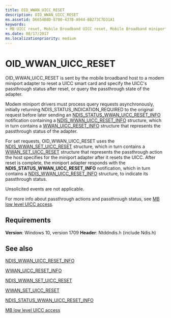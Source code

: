```yaml
---
title: OID_WWAN_UICC_RESET
description: OID_WWAN_UICC_RESET
ms.assetid: D6654B8D-8700-437B-A944-BB273C7D31A1
keywords:
- MB UICC reset, Mobile Broadband UICC reset, Mobile Broadband miniport driver UICC reset
ms.date: 08/17/2017
ms.localizationpriority: medium
---
```


# OID_WWAN_UICC_RESET

OID_WWAN_UICC_RESET is sent by the mobile broadband host to a modem miniport adapter to reset a UICC smart card and specify the UICC's passthrough status after reset, or query the passthrough state of the adapter.

Modem miniport drivers must process query requests asynchronously, initially returning NDIS_STATUS_INDICATION_REQUIRED to the original request before later sending an [NDIS_STATUS_WWAN_UICC_RESET_INFO](ndis-status-wwan-uicc-reset-info.md) notification containing a [NDIS_WWAN_UICC_RESET_INFO](https://docs.microsoft.com/windows-hardware/drivers/ddi/ndiswwan/ns-ndiswwan-_ndis_wwan_uicc_reset_info) structure, which in turn contains a [WWAN_UICC_RESET_INFO](https://docs.microsoft.com/windows-hardware/drivers/ddi/wwan/ns-wwan-_wwan_uicc_reset_info) structure that represents the passthrough status of the adapter.

For set requests, OID_WWAN_UICC_RESET uses the [NDIS_WWAN_SET_UICC_RESET](https://docs.microsoft.com/windows-hardware/drivers/ddi/ndiswwan/ns-ndiswwan-_ndis_wwan_set_uicc_reset) structure, which in turn contains a [WWAN_SET_UICC_RESET](https://docs.microsoft.com/windows-hardware/drivers/ddi/wwan/ns-wwan-_wwan_set_uicc_reset) structure that represents the passthrough action the host specifies for the miniport adapter after it resets the UICC. After reset is complete, the miniport adapter responds with the **NDIS_STATUS_WWAN_UICC_RESET_INFO** notification, which in turn contains a [NDIS_WWAN_UICC_RESET_INFO](https://docs.microsoft.com/windows-hardware/drivers/ddi/ndiswwan/ns-ndiswwan-_ndis_wwan_uicc_reset_info) structure, to indicate its passthrough status.

Unsolicited events are not applicable.

For more info about passthrough actions and passthrough status, see [MB low level UICC access](mb-low-level-uicc-access.md).

## Requirements

**Version**: Windows 10, version 1709
**Header**: Ntddndis.h (include Ndis.h)

## See also

[NDIS_WWAN_UICC_RESET_INFO](https://docs.microsoft.com/windows-hardware/drivers/ddi/ndiswwan/ns-ndiswwan-_ndis_wwan_uicc_reset_info)

[WWAN_UICC_RESET_INFO](https://docs.microsoft.com/windows-hardware/drivers/ddi/wwan/ns-wwan-_wwan_uicc_reset_info)

[NDIS_WWAN_SET_UICC_RESET](https://docs.microsoft.com/windows-hardware/drivers/ddi/ndiswwan/ns-ndiswwan-_ndis_wwan_set_uicc_reset)

[WWAN_SET_UICC_RESET](https://docs.microsoft.com/windows-hardware/drivers/ddi/wwan/ns-wwan-_wwan_set_uicc_reset)

[NDIS_STATUS_WWAN_UICC_RESET_INFO](ndis-status-wwan-uicc-reset-info.md)

[MB low level UICC access](mb-low-level-uicc-access.md)

